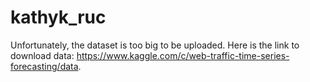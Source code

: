 # kathyk_ruc

Unfortunately, the dataset is too big to be uploaded. Here is the link to download data: https://www.kaggle.com/c/web-traffic-time-series-forecasting/data. 
